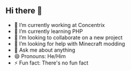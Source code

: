 ## Hi there 👋

- 💼 I’m currently working at Concentrix
- 🌱 I’m currently learning PHP
- 👯 I’m looking to collaborate on a new project
- 🤔 I’m looking for help with Minecraft modding
- 💬 Ask me about anything
- 😄 Pronouns: He/Him
- ⚡ Fun fact: There's no fun fact
